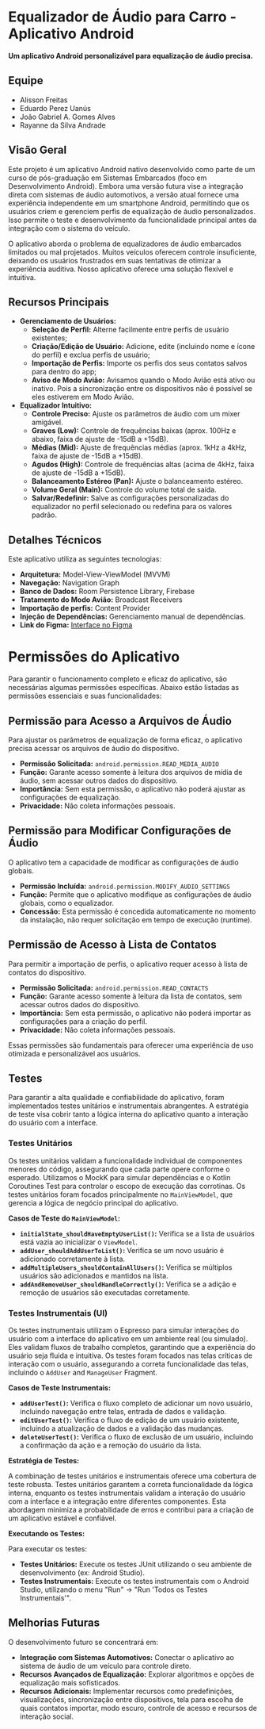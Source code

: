 # Equalizador de Áudio para Carro - Aplicativo Android

**Um aplicativo Android personalizável para equalização de áudio precisa.**

## Equipe

* Alisson Freitas
* Eduardo Perez Uanús
* João Gabriel A. Gomes Alves
* Rayanne da Silva Andrade

## Visão Geral

Este projeto é um aplicativo Android nativo desenvolvido como parte de um curso de pós-graduação em Sistemas Embarcados (foco em Desenvolvimento Android). Embora uma versão futura vise a integração direta com sistemas de áudio automotivos, a versão atual fornece uma experiência independente em um smartphone Android, permitindo que os usuários criem e gerenciem perfis de equalização de áudio personalizados. Isso permite o teste e desenvolvimento da funcionalidade principal antes da integração com o sistema do veículo.

O aplicativo aborda o problema de equalizadores de áudio embarcados limitados ou mal projetados. Muitos veículos oferecem controle insuficiente, deixando os usuários frustrados em suas tentativas de otimizar a experiência auditiva. Nosso aplicativo oferece uma solução flexível e intuitiva.

## Recursos Principais

* **Gerenciamento de Usuários:**
    * **Seleção de Perfil:** Alterne facilmente entre perfis de usuário existentes;
    * **Criação/Edição de Usuário:** Adicione, edite (incluindo nome e ícone do perfil) e exclua perfis de usuário;
    * **Importação de Perfis:** Importe os perfis dos seus contatos salvos para dentro do app;
    * **Aviso de Modo Avião:** Avisamos quando o Modo Avião está ativo ou inativo. Pois a sincronização entre os dispositivos não é possível se eles estiverem em Modo Avião.
* **Equalizador Intuitivo:** 
    * **Controle Preciso:** Ajuste os parâmetros de áudio com um mixer amigável.
    * **Graves (Low):** Controle de frequências baixas (aprox. 100Hz e abaixo, faixa de ajuste de -15dB a +15dB).
    * **Médias (Mid):** Ajuste de frequências médias (aprox. 1kHz a 4kHz, faixa de ajuste de -15dB a +15dB).
    * **Agudos (High):** Controle de frequências altas (acima de 4kHz, faixa de ajuste de -15dB a +15dB).
    * **Balanceamento Estéreo (Pan):** Ajuste o balanceamento estéreo.
    * **Volume Geral (Main):** Controle do volume total de saída.
    * **Salvar/Redefinir:** Salve as configurações personalizadas do equalizador no perfil selecionado ou redefina para os valores padrão.

## Detalhes Técnicos

Este aplicativo utiliza as seguintes tecnologias:

* **Arquitetura:** Model-View-ViewModel (MVVM)
* **Navegação:** Navigation Graph
* **Banco de Dados:** Room Persistence Library, Firebase
* **Tratamento do Modo Avião:** Broadcast Receivers
* **Importação de perfis:** Content Provider
* **Injeção de Dependências:** Gerenciamento manual de dependências.
* **Link do Figma:** [Interface no Figma](https://www.figma.com/design/ahaN4lSCMNpfLZp3OSnHPf/Emixer?node-id=0-1&p=f&t=YtUwxEKy6SIWXL8c-0)

# Permissões do Aplicativo

Para garantir o funcionamento completo e eficaz do aplicativo, são necessárias algumas permissões específicas. Abaixo estão listadas as permissões essenciais e suas funcionalidades:

## Permissão para Acesso a Arquivos de Áudio

Para ajustar os parâmetros de equalização de forma eficaz, o aplicativo precisa acessar os arquivos de áudio do dispositivo.

- **Permissão Solicitada:** `android.permission.READ_MEDIA_AUDIO`
- **Função:** Garante acesso somente à leitura dos arquivos de mídia de áudio, sem acessar outros dados do dispositivo.
- **Importância:** Sem esta permissão, o aplicativo não poderá ajustar as configurações de equalização.
- **Privacidade:** Não coleta informações pessoais.

## Permissão para Modificar Configurações de Áudio

O aplicativo tem a capacidade de modificar as configurações de áudio globais.

- **Permissão Incluída:** `android.permission.MODIFY_AUDIO_SETTINGS`
- **Função:** Permite que o aplicativo modifique as configurações de áudio globais, como o equalizador.
- **Concessão:** Esta permissão é concedida automaticamente no momento da instalação, não requer solicitação em tempo de execução (runtime).

## Permissão de Acesso à Lista de Contatos

Para permitir a importação de perfis, o aplicativo requer acesso à lista de contatos do dispositivo.

- **Permissão Solicitada:** `android.permission.READ_CONTACTS`
- **Função:** Garante acesso somente à leitura da lista de contatos, sem acessar outros dados do dispositivo.
- **Importância:** Sem esta permissão, o aplicativo não poderá importar as configurações para a criação do perfil.
- **Privacidade:** Não coleta informações pessoais.

Essas permissões são fundamentais para oferecer uma experiência de uso otimizada e personalizável aos usuários.


## Testes

Para garantir a alta qualidade e confiabilidade do aplicativo, foram implementados testes unitários e instrumentais abrangentes.  A estratégia de teste visa cobrir tanto a lógica interna do aplicativo quanto a interação do usuário com a interface.

### Testes Unitários

Os testes unitários validam a funcionalidade individual de componentes menores do código, assegurando que cada parte opere conforme o esperado.  Utilizamos o MockK para simular dependências e o Kotlin Coroutines Test para controlar o escopo de execução das corrotinas.  Os testes unitários foram focados principalmente no `MainViewModel`, que gerencia a lógica de negócio principal do aplicativo.

**Casos de Teste do `MainViewModel`:**

* **`initialState_shouldHaveEmptyUserList()`:** Verifica se a lista de usuários está vazia ao inicializar o `ViewModel`.
* **`addUser_shouldAddUserToList()`:** Verifica se um novo usuário é adicionado corretamente à lista.
* **`addMultipleUsers_shouldContainAllUsers()`:** Verifica se múltiplos usuários são adicionados e mantidos na lista.
* **`addAndRemoveUser_shouldHandleCorrectly()`:** Verifica se a adição e remoção de usuários são executadas corretamente.


### Testes Instrumentais (UI)

Os testes instrumentais utilizam o Espresso para simular interações do usuário com a interface do aplicativo em um ambiente real (ou simulado). Eles validam fluxos de trabalho completos, garantindo que a experiência do usuário seja fluida e intuitiva. Os testes foram focados nas telas críticas de interação com o usuário, assegurando a correta funcionalidade das telas, incluindo o `AddUser` and `ManageUser` Fragment.


**Casos de Teste Instrumentais:**

* **`addUserTest()`:** Verifica o fluxo completo de adicionar um novo usuário, incluindo navegação entre telas, entrada de dados e validação.
* **`editUserTest()`:** Verifica o fluxo de edição de um usuário existente, incluindo a atualização de dados e a validação das mudanças.
* **`deleteUserTest()`:** Verifica o fluxo de exclusão de um usuário, incluindo a confirmação da ação e a remoção do usuário da lista.


**Estratégia de Testes:**

A combinação de testes unitários e instrumentais oferece uma cobertura de teste robusta.  Testes unitários garantem a correta funcionalidade da lógica interna, enquanto os testes instrumentais validam a interação do usuário com a interface e a integração entre diferentes componentes.  Esta abordagem minimiza a probabilidade de erros e contribui para a criação de um aplicativo estável e confiável.


**Executando os Testes:**

Para executar os testes:

* **Testes Unitários:** Execute os testes JUnit utilizando o seu ambiente de desenvolvimento (ex: Android Studio).
* **Testes Instrumentais:** Execute os testes instrumentais com o Android Studio, utilizando o menu "Run" -> "Run 'Todos os Testes Instrumentais'".


## Melhorias Futuras

O desenvolvimento futuro se concentrará em:

* **Integração com Sistemas Automotivos:** Conectar o aplicativo ao sistema de áudio de um veículo para controle direto.
* **Recursos Avançados de Equalização:** Explorar algoritmos e opções de equalização mais sofisticados.
* **Recursos Adicionais:** Implementar recursos como predefinições, visualizações, sincronização entre dispositivos, tela para escolha de quais contatos importar, modo escuro, controle de acesso e recursos de interação social.

